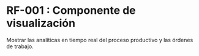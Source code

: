 # RF-001 : Componente de visualización


Mostrar las analíticas en tiempo real del proceso productivo y las órdenes de trabajo.